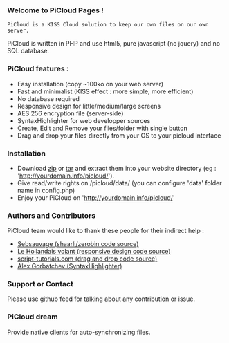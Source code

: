 ### Welcome to PiCloud Pages !

`PiCloud is a KISS Cloud solution to keep our own files on our own server.`

PiCloud is written in PHP and use html5, pure javascript (no jquery) and no SQL database.

### PiCloud features : 
* Easy installation  (copy ~100ko on your web server)
* Fast and minimalist (KISS effect : more simple, more efficient)
* No database required
* Responsive design for little/medium/large screens
* AES 256 encryption file (server-side)
* SyntaxHighlighter for web developper sources
* Create, Edit and Remove your files/folder with single button
* Drag and drop your files directly from your OS to your picloud interface

### Installation
* Download <a href="https://github.com/DMeloni/picloud/zipball/master">zip</a> or <a href="https://github.com/DMeloni/picloud/tarball/master">tar</a> and extract them into your website directory (eg : 'http://yourdomain.info/picloud/').
* Give read/write rights on /picloud/data/  (you can configure 'data' folder name in config.php)
* Enjoy your PiCloud on 'http://yourdomain.info/picloud/'

### Authors and Contributors
PiCloud team would like to thank these people for their indirect help : 
* <a href="sebsauvage.net">Sebsauvage (shaarli/zerobin code source)</a>
* <a href="lehollandaisvolant.net" >Le Hollandais volant (responsive design code source)</a>
* <a href="http://www.script-tutorials.com/html5-drag-and-drop-multiple-file-uploader/"> script-tutorials.com (drag and drop code source)</a>
* <a href="http://alexgorbatchev.com/SyntaxHighlighter/">Alex Gorbatchev (SyntaxHighlighter)</a>


### Support or Contact
Please use github feed for talking about any contribution or issue.


### PiCloud dream
Provide native clients for auto-synchronizing files. 


